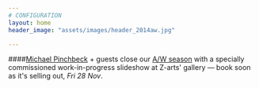 ```yaml
---
# CONFIGURATION
layout: home
header_image: "assets/images/header_2014aw.jpg"

---
```

####[Michael Pinchbeck](/current/2014-autumnwinter/pinchbeck) + guests close our [A/W season](/current/2014-autumnwinter) with a specially commissioned work-in-progress slideshow at Z-arts' gallery — book soon as it's selling out, *Fri 28 Nov*.
